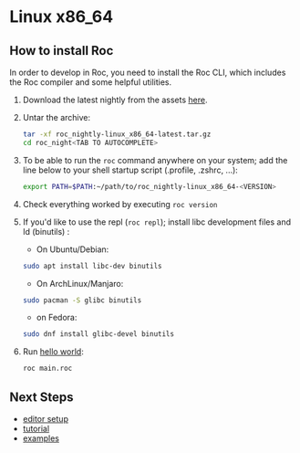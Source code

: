 # Linux x86_64

## How to install Roc

In order to develop in Roc, you need to install the Roc CLI,
which includes the Roc compiler and some helpful utilities.

1. Download the latest nightly from the assets [here](https://github.com/roc-lang/roc/releases).

1. Untar the archive:

    ```sh
    tar -xf roc_nightly-linux_x86_64-latest.tar.gz
    cd roc_night<TAB TO AUTOCOMPLETE>
    ```

1. To be able to run the `roc` command anywhere on your system; add the line below to your shell startup script (.profile, .zshrc, ...):

    ```sh
    export PATH=$PATH:~/path/to/roc_nightly-linux_x86_64-<VERSION>
    ```

1. Check everything worked by executing `roc version`

1. If you'd like to use the repl (`roc repl`); install libc development files and ld (binutils) :
   - On Ubuntu/Debian:

    ```sh
    sudo apt install libc-dev binutils
    ```

   - On ArchLinux/Manjaro:

   ```sh
   sudo pacman -S glibc binutils
   ```

   - on Fedora:

   ```sh
   sudo dnf install glibc-devel binutils
   ```

1. Run [hello world](https://github.com/roc-lang/examples/blob/main/examples/HelloWorld/main.roc):

    ```sh
    roc main.roc
    ```

## Next Steps

- [editor setup](https://www.roc-lang.org/install#editor-extensions)
- [tutorial](https://www.roc-lang.org/tutorial)
- [examples](https://www.roc-lang.org/examples)
